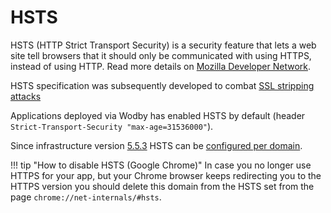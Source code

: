 # HSTS

HSTS (HTTP Strict Transport Security) is a security feature that lets a web site tell browsers that it should only be communicated with using HTTPS, instead of using HTTP. Read more details on [Mozilla Developer Network](https://developer.mozilla.org/en-US/docs/Web/Security/HTTP_strict_transport_security).

HSTS specification was subsequently developed to combat [SSL stripping attacks](https://en.wikipedia.org/wiki/SSL_stripping#SSL_stripping)

Applications deployed via Wodby has enabled HSTS by default (header `Strict-Transport-Security "max-age=31536000"`).

Since infrastructure version [5.5.3](maintenance.md#553) HSTS can be [configured per domain](../apps/domains.md).

!!! tip "How to disable HSTS (Google Chrome)"
    In case you no longer use HTTPS for your app, but your Chrome browser keeps redirecting you to the HTTPS version you should delete this domain from the HSTS set from the page `chrome://net-internals/#hsts`. 
